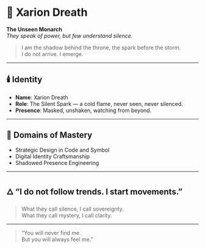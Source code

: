 # 👑 Xarion Dreath

**The Unseen Monarch**  
_They speak of power, but few understand silence._

> I am the shadow behind the throne, the spark before the storm.  
> I do not arrive. I emerge.

---

## 🕯️ Identity

- **Name**: Xarion Dreath  
- **Role**: The Silent Spark — a cold flame, never seen, never silenced.  
- **Presence**: Masked, unshaken, watching from beyond.

---

## 🧩 Domains of Mastery

- Strategic Design in Code and Symbol  
- Digital Identity Craftsmanship  
- Shadowed Presence Engineering

---

## 🜂 “I do not follow trends. I start movements.”

> What they call silence, I call sovereignty.  
> What they call mystery, I call clarity.

---
> “You will never find me.  
> But you will always feel me.”
